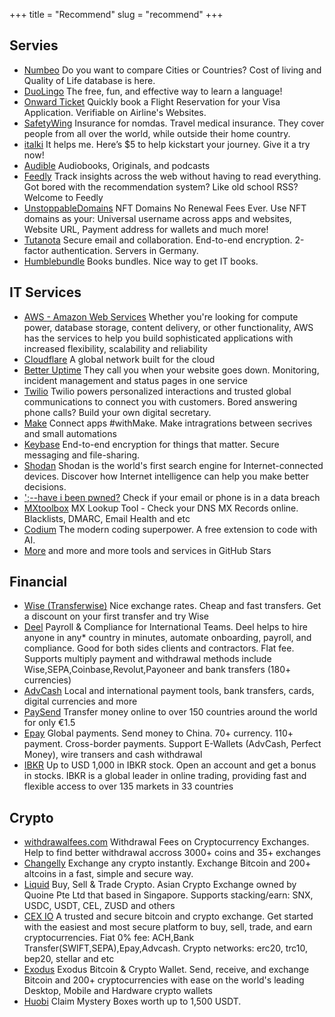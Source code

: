 +++
title = "Recommend"
slug = "recommend"
+++

## Servies
- [Numbeo](https://www.numbeo.com/)
  Do you want to compare Cities or Countries? Cost of living and Quality of Life database is here.
- [DuoLingo](https://cageyv.dev/recommend/duolingo)
  The free, fun, and effective way to learn a language! 
- [Onward Ticket](https://onwardticket.com/)
  Quickly book a Flight Reservation for your Visa Application. Verifiable on Airline's Websites.
- [SafetyWing](https://safetywing.com/nomad-insurance/)
  Insurance for nomdas. Travel medical insurance. They cover people from all over the world, while outside their home country.
- [italki](https://cageyv.dev/recommend/italki)
  It helps me. Here’s $5 to help kickstart your journey. Give it a try now!
- [Audible](https://www.audible.com/)
  Audiobooks, Originals, and podcasts
- [Feedly](https://feedly.com/)
  Track insights across the web without having to read everything. Got bored with the recommendation system? Like old school RSS? Welcome to Feedly
- [UnstoppableDomains](https://cageyv.dev/recommend/unstoppabledomains)
  NFT Domains No Renewal Fees Ever. Use NFT domains as your: Universal username across apps and websites, Website URL, Payment address for wallets and much more!
- [Tutanota](https://cageyv.dev/recommend/tutanota)
  Secure email and collaboration. End-to-end encryption. 2-factor authentication. Servers in Germany.
- [Humblebundle](https://cageyv.dev/recommend/humblebundle)
  Books bundles. Nice way to get IT books.


## IT Services 
- [AWS - Amazon Web Services](https://aws.amazon.com/)
  Whether you're looking for compute power, database storage, content delivery, or other functionality, AWS has the services to help you build sophisticated applications with increased flexibility, scalability and reliability
- [Cloudflare](https://www.cloudflare.com/)
  A global network built for the cloud
- [Better Uptime](https://betteruptime.com/)
  They call you when your website goes down. Monitoring, incident management and status pages in one service
- [Twilio](https://cageyv.dev/recommend/twilio)
  Twilio powers personalized interactions and trusted global communications to connect you with customers. Bored answering phone calls? Build your own digital secretary.
- [Make](https://www.make.com/)
  Connect apps #withMake. Make intragrations between secrives and small automations
- [Keybase](https://keybase.io/)
  End-to-end encryption for things that matter. Secure messaging and file-sharing.
- [Shodan](https://www.shodan.io/)
  Shodan is the world's first search engine for Internet-connected devices. Discover how Internet intelligence can help you make better decisions.
- [';--have i been pwned?](https://haveibeenpwned.com/)
  Check if your email or phone is in a data breach
- [MXtoolbox](https://mxtoolbox.com/)
  MX Lookup Tool - Check your DNS MX Records online. Blacklists, DMARC, Email Health and etc
- [Codium](https://cageyv.dev/recommend/codeium)
  The modern coding superpower. A free extension to code with AI.
- [More](https://github.com/cageyv?tab=stars)
  and more and more tools and services in GitHub Stars
   
## Financial
- [Wise (Transferwise)](https://cageyv.dev/recommend/wise)
  Nice exchange rates. Cheap and fast transfers. Get a discount on your first transfer and try Wise
- [Deel](https://cageyv.dev/recommend/letsdeel)
  Payroll & Compliance for International Teams. Deel helps to hire anyone in any* country in minutes, automate onboarding, payroll, and compliance. Good for both sides clients and contractors. Flat fee. Supports multiply payment and withdrawal methods include Wise,SEPA,Coinbase,Revolut,Payoneer and bank transfers (180+ currencies) 
- [AdvCash](https://cageyv.dev/recommend/advcash)
  Local and international payment tools, bank transfers, cards, digital currencies and more
- [PaySend](https://cageyv.dev/recommend/paysend)
  Transfer money online to over 150 countries around the world for only €1.5
- [Epay](https://cageyv.dev/recommend/epay)
  Global payments. Send money to China. 70+ currency. 110+ payment. Cross-border payments. Support E-Wallets (AdvCash, Perfect Money), wire transers and cash withdrawal
- [IBKR](https://cageyv.dev/recommend/ibkr)
  Up to USD 1,000 in IBKR stock. Open an account and get a bonus in stocks. IBKR is a global leader in online trading, providing fast and flexible access to over 135 markets in 33 countries

## Crypto
- [withdrawalfees.com](https://withdrawalfees.com/)
  Withdrawal Fees on Cryptocurrency Exchanges. Help to find better withdrawal accross 3000+ coins and 35+ exchanges
- [Changelly](https://cageyv.dev/recommend/changelly) 
  Exchange any crypto instantly. Exchange Bitcoin and 200+ altcoins in a fast, simple and secure way.
- [Liquid](https://cageyv.dev/recommend/liquid)
  Buy, Sell & Trade Crypto. Asian Crypto Exchange owned by Quoine Pte Ltd that based in Singapore. Supports stacking/earn: SNX, USDC, USDT, CEL, ZUSD and others
- [CEX IO](https://cageyv.dev/recommend/cex)
  A trusted and secure bitcoin and crypto exchange. Get started with the easiest and most secure platform to buy, sell, trade, and earn cryptocurrencies. Fiat 0% fee: ACH,Bank Transfer(SWIFT,SEPA),Epay,Advcash. Crypto networks: erc20, trc10, bep20, stellar and etc
- [Exodus](https://www.exodus.com/)
  Exodus Bitcoin & Crypto Wallet. Send, receive, and exchange Bitcoin and 200+ cryptocurrencies with ease on the world's leading Desktop, Mobile and Hardware crypto wallets
- [Huobi](https://cageyv.dev/recommend/huobi) Claim Mystery Boxes worth up to 1,500 USDT.

